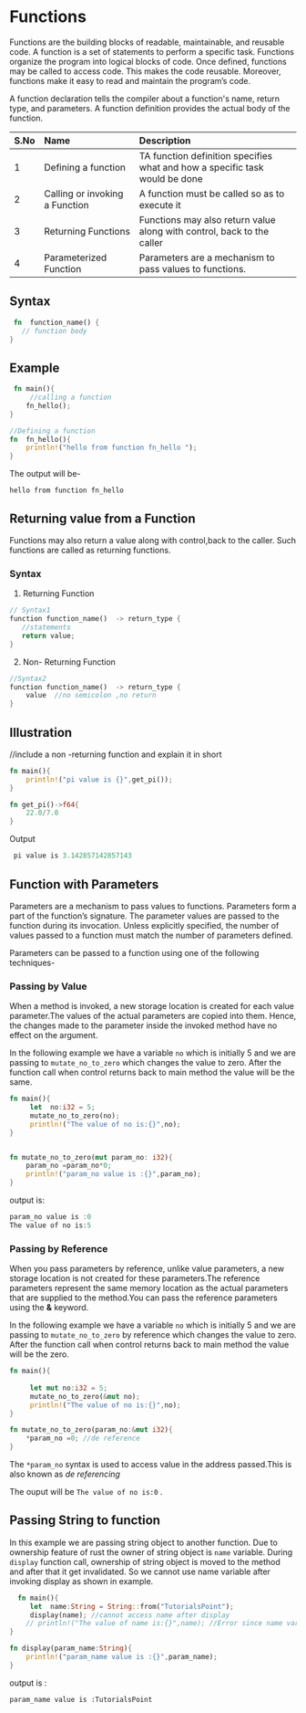 # Functions

Functions are the building blocks of readable, maintainable, and reusable code. A function is a set of statements to perform a specific task. Functions organize the program into logical blocks of code. Once defined, functions may be called to access code. This makes the code reusable. Moreover, functions make it easy to read and maintain the program’s code.

A function declaration tells the compiler about a function's name, return type, and parameters. A function definition provides the actual body of the function.

|S.No| Name | Description
|:----|:-----|:----------
| 1   | Defining a function | TA function definition specifies what and how a specific task would be done
| 2   | Calling or invoking a Function | A function must be called so as to execute it
| 3   | Returning Functions | Functions may also return value along with control, back to the caller
| 4   | Parameterized Function | Parameters are a mechanism to pass values to functions.

## Syntax

```rust
 fn  function_name() {
   // function body
}

```

## Example

```rust
 fn main(){
     //calling a function
    fn_hello();
}

//Defining a function
fn  fn_hello(){
    println!("hello from function fn_hello ");
}

```

The output will be-

`hello from function fn_hello`


## Returning value from a Function

Functions may also return a value along with control,back to the caller. Such functions are called as returning functions.

### Syntax

1. Returning Function

```rust
// Syntax1
function function_name()  -> return_type {
   //statements
   return value;
}
```

2. Non- Returning Function

```rust
//Syntax2
function function_name()  -> return_type {
    value  //no semicolon ,no return
}
```

## Illustration


//include a non -returning function and explain it in short 
```rust
fn main(){
    println!("pi value is {}",get_pi());
}

fn get_pi()->f64{
    22.0/7.0
}

```

Output

```rust
 pi value is 3.142857142857143
```

## Function with Parameters

Parameters are a mechanism to pass values to functions. Parameters form a part of the function’s signature. The parameter values are passed to the function during its invocation. Unless explicitly specified, the number of values passed to a function must match the number of parameters defined.

Parameters can be passed to a function using one of the following techniques-

### Passing by Value

When a method is invoked, a new storage location is created for each value parameter.The values of the actual parameters are copied into them. Hence, the changes made to the parameter inside the invoked method have no effect on the argument.

In the following example we have a variable `no` which is initially 5 and we are passing to  `mutate_no_to_zero` which changes the value to zero.  After the function call when control returns back to main method the value will be the same.

```rust
fn main(){
     let  no:i32 = 5;
     mutate_no_to_zero(no);
     println!("The value of no is:{}",no);
}


fn mutate_no_to_zero(mut param_no: i32){
    param_no =param_no*0;
    println!("param_no value is :{}",param_no);
}

```

output is:

```rust
param_no value is :0
The value of no is:5
```

### Passing by Reference

When you pass parameters by reference, unlike value parameters, a new storage location is not created for these parameters.The reference parameters represent the same memory location as the actual parameters that are supplied to the method.You can pass the reference parameters using the **&** keyword.

In the following example we have a variable `no` which is initially 5 and we are passing to  `mutate_no_to_zero` by reference which changes the value to zero. After the function call when control returns back to main method the value will be the zero.

```rust
fn main(){
     
     let mut no:i32 = 5;
     mutate_no_to_zero(&mut no);
     println!("The value of no is:{}",no);
}

fn mutate_no_to_zero(param_no:&mut i32){
    *param_no =0; //de reference
}

```

The `*param_no` syntax is used to access value in the address passed.This is also known as *de referencing*

The ouput will be `The value of no is:0` .

## Passing String to function

 In this example we are passing string object to another function. Due to ownership feature of rust the owner of string object is `name` variable. During `display` function call, ownership of string object is moved to the method and after that it get invalidated. So we cannot use name variable after invoking display as shown in example.

```rust
  fn main(){
     let  name:String = String::from("TutorialsPoint");
     display(name); //cannot access name after display
    // println!("The value of name is:{}",name); //Error since name variable is invalidated
}

fn display(param_name:String){
    println!("param_name value is :{}",param_name);
}

```

output is :

`param_name value is :TutorialsPoint` 
